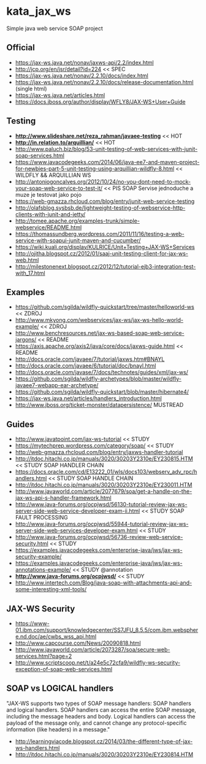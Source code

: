 # kata_jax_ws
Simple java web service SOAP project

## Official
* https://jax-ws.java.net/nonav/jaxws-api/2.2/index.html
* http://jcp.org/en/jsr/detail?id=224 << SPEC
* https://jax-ws.java.net/nonav/2.2.10/docs/index.html
* https://jax-ws.java.net/nonav/2.2.10/docs/release-documentation.html (single html)
* https://jax-ws.java.net/articles.html
* https://docs.jboss.org/author/display/WFLY8/JAX-WS+User+Guide

## Testing
* __http://www.slideshare.net/reza_rahman/javaee-testing__ << HOT
* __http://in.relation.to/arquillian/__ << HOT
* http://www.paluch.biz/blog/53-unit-testing-of-web-services-with-junit-soap-services.html
* https://www.javacodegeeks.com/2014/06/java-ee7-and-maven-project-for-newbies-part-5-unit-testing-using-arquillian-wildfly-8.html << WILDFLY && ARQUILLIAN WS
* http://antoniogoncalves.org/2012/10/24/no-you-dont-need-to-mock-your-soap-web-service-to-test-it/ << PIS SOAP Servise jednoduche a muze je testovat jako pojo
* https://web-gmazza.rhcloud.com/blog/entry/junit-web-service-testing
* http://olafsblog.sysbsb.de/lightweight-testing-of-webservice-http-clients-with-junit-and-jetty/
* http://tomee.apache.org/examples-trunk/simple-webservice/README.html
* https://thomassundberg.wordpress.com/2011/11/16/testing-a-web-service-with-soapui-junit-maven-and-cucumber/
* https://wiki.kuali.org/display/KULRICE/Unit+Testing+JAX-WS+Services
* http://ojitha.blogspot.cz/2012/01/saaj-unit-testing-client-for-jax-ws-web.html
* http://milestonenext.blogspot.cz/2012/12/tutorial-ejb3-integration-test-with_17.html

## Examples
* https://github.com/sgilda/wildfly-quickstart/tree/master/helloworld-ws << ZDROJ
* http://www.mkyong.com/webservices/jax-ws/jax-ws-hello-world-example/ << ZDROJ
* http://www.benchresources.net/jax-ws-based-soap-web-service-jargons/ << README
* https://axis.apache.org/axis2/java/core/docs/jaxws-guide.html << README
* http://docs.oracle.com/javaee/7/tutorial/jaxws.htm#BNAYL
* http://docs.oracle.com/javaee/6/tutorial/doc/bnayl.html
* http://docs.oracle.com/javase/7/docs/technotes/guides/xml/jax-ws/
* https://github.com/sgilda/wildfly-archetypes/blob/master/wildfly-javaee7-webapp-ear-archetype/
* https://github.com/sgilda/wildfly-quickstart/blob/master/hibernate4/
* https://jax-ws.java.net/articles/handlers_introduction.html
* http://www.jboss.org/ticket-monster/datapersistence/ MUSTREAD

## Guides
* http://www.javatpoint.com/jax-ws-tutorial << STUDY
* https://mytechprep.wordpress.com/category/soap/ << STUDY
* http://web-gmazza.rhcloud.com/blog/entry/jaxws-handler-tutorial
* http://itdoc.hitachi.co.jp/manuals/3020/30203Y2310e/EY230815.HTM << STUDY SOAP HANDLER CHAIN
* https://docs.oracle.com/cd/E13222_01/wls/docs103/webserv_adv_rpc/handlers.html << STUDY SOAP HANDLE CHAIN
* http://itdoc.hitachi.co.jp/manuals/3020/30203Y2310e/EY230011.HTM
* http://www.javaworld.com/article/2077679/soa/get-a-handle-on-the-jax-ws-api-s-handler-framework.html
* http://www.java-forums.org/ocpjwsd/56130-tutorial-review-jax-ws-server-side-web-service-developer-exam-ii.html << STUDY SOAP FAULT PROCESSING
* http://www.java-forums.org/ocpjwsd/55944-tutorial-review-jax-ws-server-side-web-services-developer-exam.html << STUDY
* http://www.java-forums.org/ocpjwsd/56736-review-web-service-security.html << STUDY
* https://examples.javacodegeeks.com/enterprise-java/jws/jax-ws-security-example/
* https://examples.javacodegeeks.com/enterprise-java/jws/jax-ws-annotations-example/ << STUDY @annotation
* __http://www.java-forums.org/ocpjwsd/__ << STUDY
* http://www.intertech.com/Blog/java-soap-with-attachments-api-and-some-interesting-xml-tools/


## JAX-WS Security
* https://www-01.ibm.com/support/knowledgecenter/SS7JFU_8.5.5/com.ibm.websphere.nd.doc/ae/cwbs_wss_api.html
* http://www.capcourse.com/News/20090818.html
* http://www.javaworld.com/article/2073287/soa/secure-web-services.html?page=2
* http://www.scriptscoop.net/t/a24e5c72cfa9/wildfly-ws-security-exception-of-soap-web-services.html


## SOAP vs LOGICAL handlers
"JAX-WS supports two types of SOAP message handlers: SOAP handlers and logical handlers. SOAP handlers can access the entire SOAP message, including the message headers and body. Logical handlers can access the payload of the message only, and cannot change any protocol-specific information (like headers) in a message."

* http://learningviacode.blogspot.cz/2014/03/the-different-type-of-jax-ws-handlers.html
* http://itdoc.hitachi.co.jp/manuals/3020/30203Y2310e/EY230814.HTM
